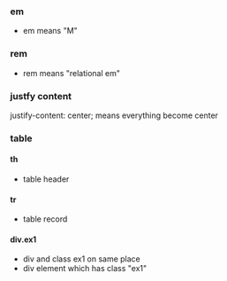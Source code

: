 ### em
- em means "M"

### rem
- rem means "relational em"

### justfy content
justify-content: center; means everything become center

### table
#### th
- table header

#### tr
- table record

#### div.ex1
- div and class ex1 on same place
- div element which has class "ex1"

#### 